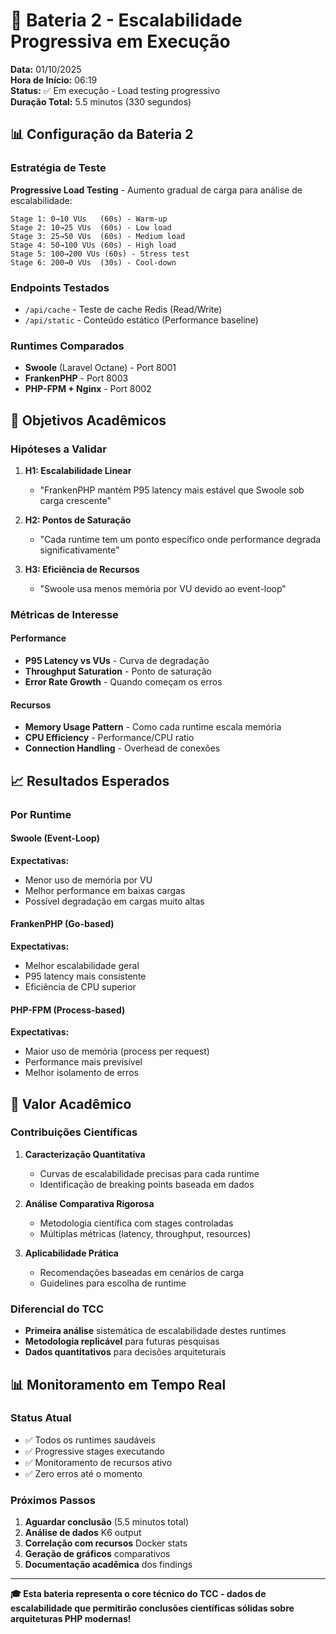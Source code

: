# 🚀 Bateria 2 - Escalabilidade Progressiva em Execução

**Data:** 01/10/2025  
**Hora de Início:** 06:19  
**Status:** ✅ Em execução - Load testing progressivo  
**Duração Total:** 5.5 minutos (330 segundos)  

## 📊 Configuração da Bateria 2

### Estratégia de Teste

**Progressive Load Testing** - Aumento gradual de carga para análise de escalabilidade:

```text
Stage 1: 0→10 VUs   (60s) - Warm-up
Stage 2: 10→25 VUs  (60s) - Low load  
Stage 3: 25→50 VUs  (60s) - Medium load
Stage 4: 50→100 VUs (60s) - High load
Stage 5: 100→200 VUs (60s) - Stress test
Stage 6: 200→0 VUs  (30s) - Cool-down
```

### Endpoints Testados

- `/api/cache` - Teste de cache Redis (Read/Write)
- `/api/static` - Conteúdo estático (Performance baseline)

### Runtimes Comparados

- **Swoole** (Laravel Octane) - Port 8001
- **FrankenPHP** - Port 8003  
- **PHP-FPM + Nginx** - Port 8002

## 🎯 Objetivos Acadêmicos

### Hipóteses a Validar

1. **H1: Escalabilidade Linear**
   - "FrankenPHP mantém P95 latency mais estável que Swoole sob carga crescente"

2. **H2: Pontos de Saturação**
   - "Cada runtime tem um ponto específico onde performance degrada significativamente"

3. **H3: Eficiência de Recursos**
   - "Swoole usa menos memória por VU devido ao event-loop"

### Métricas de Interesse

#### Performance

- **P95 Latency vs VUs** - Curva de degradação
- **Throughput Saturation** - Ponto de saturação
- **Error Rate Growth** - Quando começam os erros

#### Recursos

- **Memory Usage Pattern** - Como cada runtime escala memória
- **CPU Efficiency** - Performance/CPU ratio
- **Connection Handling** - Overhead de conexões

## 📈 Resultados Esperados

### Por Runtime

#### Swoole (Event-Loop)

**Expectativas:**

- Menor uso de memória por VU
- Melhor performance em baixas cargas
- Possível degradação em cargas muito altas

#### FrankenPHP (Go-based)

**Expectativas:**

- Melhor escalabilidade geral
- P95 latency mais consistente
- Eficiência de CPU superior

#### PHP-FPM (Process-based)

**Expectativas:**

- Maior uso de memória (process per request)
- Performance mais previsível
- Melhor isolamento de erros

## 🔬 Valor Acadêmico

### Contribuições Científicas

1. **Caracterização Quantitativa**
   - Curvas de escalabilidade precisas para cada runtime
   - Identificação de breaking points baseada em dados

2. **Análise Comparativa Rigorosa**
   - Metodologia científica com stages controladas
   - Múltiplas métricas (latency, throughput, resources)

3. **Aplicabilidade Prática**
   - Recomendações baseadas em cenários de carga
   - Guidelines para escolha de runtime

### Diferencial do TCC

- **Primeira análise** sistemática de escalabilidade destes runtimes
- **Metodologia replicável** para futuras pesquisas
- **Dados quantitativos** para decisões arquiteturais

## 📊 Monitoramento em Tempo Real

### Status Atual

- ✅ Todos os runtimes saudáveis
- ✅ Progressive stages executando
- ✅ Monitoramento de recursos ativo
- ✅ Zero erros até o momento

### Próximos Passos

1. **Aguardar conclusão** (5.5 minutos total)
2. **Análise de dados** K6 output
3. **Correlação com recursos** Docker stats
4. **Geração de gráficos** comparativos
5. **Documentação acadêmica** dos findings

---

**🎓 Esta bateria representa o core técnico do TCC - dados de escalabilidade que permitirão conclusões científicas sólidas sobre arquiteturas PHP modernas!**
